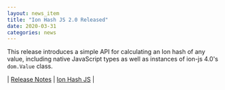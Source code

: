 ```yaml
---
layout: news_item
title: "Ion Hash JS 2.0 Released"
date: 2020-03-31
categories: news
---
```

This release introduces a simple API for calculating an Ion hash of any value, including native JavaScript types as well as instances of ion-js 4.0's `dom.Value` class.

| [Release Notes](https://github.com/amzn/ion-hash-js/releases/tag/v2.0.0) | [Ion Hash JS](https://github.com/amzn/ion-hash-js) |

